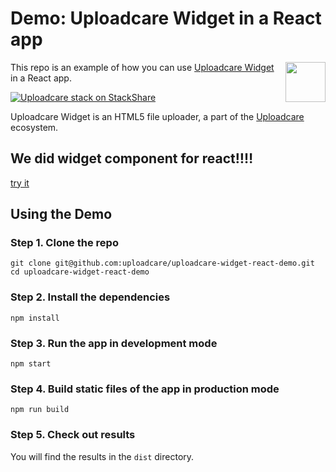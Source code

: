 # Demo: Uploadcare Widget in a React app

<a href="https://uploadcare.com/?utm_source=github&utm_campaign=uploadcare-widget-react-demo">
  <img align="right" width="64" height="64"
       src="https://ucarecdn.com/2f4864b7-ed0e-4411-965b-8148623aa680/uploadcare-logo-mark.svg"
       alt="">
</a>

This repo is an example of how you can use [Uploadcare Widget][widget] in a
React app.

[![Uploadcare stack on StackShare][stack-img]][stack]

[stack-img]: https://img.shields.io/badge/tech-stack-0690fa.svg?style=flat
[stack]: https://stackshare.io/uploadcare/stacks/

Uploadcare Widget is an HTML5 file uploader, a part of the
[Uploadcare][uploadcare] ecosystem.

## We did widget component for react‼‼️
[try it](https://github.com/uploadcare/uploadcare-widget-react-demo/tree/react-widget)

## Using the Demo

### Step 1. Clone the repo

```
git clone git@github.com:uploadcare/uploadcare-widget-react-demo.git
cd uploadcare-widget-react-demo
```

### Step 2. Install the dependencies

```
npm install
```

### Step 3. Run the app in development mode

```
npm start
```

### Step 4. Build static files of the app in production mode

```
npm run build
```

### Step 5. Check out results

You will find the results in the `dist` directory.

[widget]: https://github.com/uploadcare/uploadcare-widget
[uploadcare]: https://uploadcare.com/?utm_source=github&utm_campaign=uploadcare-widget-react-demo
